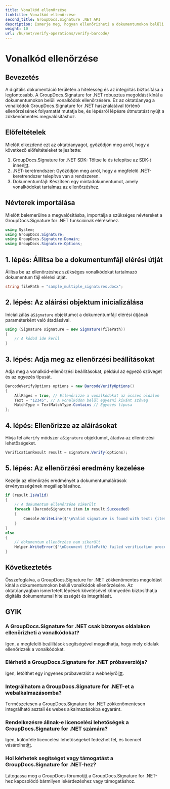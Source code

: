 ```yaml
---
title: Vonalkód ellenőrzése
linktitle: Vonalkód ellenőrzése
second_title: GroupDocs.Signature .NET API
description: Ismerje meg, hogyan ellenőrizheti a dokumentumokon belüli vonalkódokat a GroupDocs.Signature for .NET segítségével. Kövesse lépésről lépésre bemutató oktatóanyagunkat a zökkenőmentes megvalósítás érdekében.
weight: 10
url: /hu/net/verify-operations/verify-barcode/
---
```


# Vonalkód ellenőrzése

## Bevezetés
A digitális dokumentáció területén a hitelesség és az integritás biztosítása a legfontosabb. A GroupDocs.Signature for .NET robusztus megoldást kínál a dokumentumokon belüli vonalkódok ellenőrzésére. Ez az oktatóanyag a vonalkódok GroupDocs.Signature for .NET használatával történő ellenőrzésének folyamatát mutatja be, és lépésről lépésre útmutatást nyújt a zökkenőmentes megvalósításhoz.
## Előfeltételek
Mielőtt elkezdené ezt az oktatóanyagot, győződjön meg arról, hogy a következő előfeltételeket teljesítette:
1.  GroupDocs.Signature for .NET SDK: Töltse le és telepítse az SDK-t innen[itt](https://releases.groupdocs.com/signature/net/).
2. .NET-keretrendszer: Győződjön meg arról, hogy a megfelelő .NET-keretrendszer telepítve van a rendszeren.
3. Dokumentumfájl: Készítsen egy mintadokumentumot, amely vonalkódokat tartalmaz az ellenőrzéshez.

## Névterek importálása
Mielőtt belemerülne a megvalósításba, importálja a szükséges névtereket a GroupDocs.Signature for .NET funkcióinak eléréséhez.
```csharp
using System;
using GroupDocs.Signature;
using GroupDocs.Signature.Domain;
using GroupDocs.Signature.Options;
```
## 1. lépés: Állítsa be a dokumentumfájl elérési útját
Állítsa be az ellenőrzéshez szükséges vonalkódokat tartalmazó dokumentum fájl elérési útját.
```csharp
string filePath = "sample_multiple_signatures.docx";
```
## 2. lépés: Az aláírási objektum inicializálása
 Inicializálás a`Signature` objektumot a dokumentumfájl elérési útjának paraméterként való átadásával.
```csharp
using (Signature signature = new Signature(filePath))
{
    // A kódod ide kerül
}
```
## 3. lépés: Adja meg az ellenőrzési beállításokat
Adja meg a vonalkód-ellenőrzési beállításokat, például az egyező szöveget és az egyezés típusát.
```csharp
BarcodeVerifyOptions options = new BarcodeVerifyOptions()
{
    AllPages = true, // Ellenőrizze a vonalkódokat az összes oldalon
    Text = "12345", // A vonalkódon belül egyezni kívánt szöveg
    MatchType = TextMatchType.Contains // Egyezés típusa
};
```
## 4. lépés: Ellenőrizze az aláírásokat
 Hívja fel a`Verify` módszer a`Signature` objektumot, átadva az ellenőrzési lehetőségeket.
```csharp
VerificationResult result = signature.Verify(options);
```
## 5. lépés: Az ellenőrzési eredmény kezelése
Kezelje az ellenőrzés eredményét a dokumentumaláírások érvényességének megállapításához.
```csharp
if (result.IsValid)
{
    // A dokumentum ellenőrzése sikerült
    foreach (BarcodeSignature item in result.Succeeded)
    {
        Console.WriteLine($"\nValid signature is found with text: {item.Text} and type: {item.EncodeType.TypeName}.");
    }
}
else
{
    // dokumentum ellenőrzése nem sikerült
    Helper.WriteError($"\nDocument {filePath} failed verification process.");
}
```

## Következtetés
Összefoglalva, a GroupDocs.Signature for .NET zökkenőmentes megoldást kínál a dokumentumokon belüli vonalkódok ellenőrzésére. Az oktatóanyagban ismertetett lépések követésével könnyedén biztosíthatja digitális dokumentumai hitelességét és integritását.
## GYIK
### A GroupDocs.Signature for .NET csak bizonyos oldalakon ellenőrizheti a vonalkódokat?
Igen, a megfelelő beállítások segítségével megadhatja, hogy mely oldalak ellenőrizzék a vonalkódokat.
### Elérhető a GroupDocs.Signature for .NET próbaverziója?
 Igen, letölthet egy ingyenes próbaverziót a webhelyről[itt](https://releases.groupdocs.com/).
### Integrálhatom a GroupDocs.Signature for .NET-et a webalkalmazásomba?
Természetesen a GroupDocs.Signature for .NET zökkenőmentesen integrálható asztali és webes alkalmazásokba egyaránt.
### Rendelkezésre állnak-e licencelési lehetőségek a GroupDocs.Signature for .NET számára?
 Igen, különféle licencelési lehetőségeket fedezhet fel, és licencet vásárolhat[itt](https://purchase.groupdocs.com/buy).
### Hol kérhetek segítséget vagy támogatást a GroupDocs.Signature for .NET-hez?
 Látogassa meg a GroupDocs fórumot[itt](https://forum.groupdocs.com/c/signature/13) a GroupDocs.Signature for .NET-hez kapcsolódó bármilyen lekérdezéshez vagy támogatáshoz.